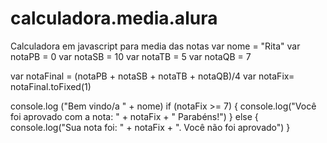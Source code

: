 # calculadora.media.alura
Calculadora em javascript para media das notas
var nome = "Rita"
var notaPB = 0
var notaSB = 10
var notaTB = 5
var notaQB = 7

var notaFinal = (notaPB + notaSB + notaTB + notaQB)/4
var notaFix= notaFinal.toFixed(1)

console.log ("Bem vindo/a " + nome)
if (notaFix >= 7)
{
  console.log("Você foi aprovado com a nota: " + notaFix + " Parabéns!")
}
else 
  {
    console.log("Sua nota foi: " + notaFix + ". Você não foi aprovado")
  }
